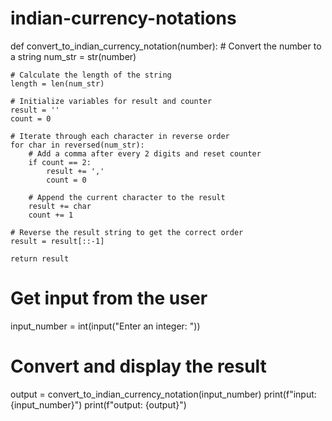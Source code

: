 # indian-currency-notations

def convert_to_indian_currency_notation(number):
    # Convert the number to a string
    num_str = str(number)

    # Calculate the length of the string
    length = len(num_str)

    # Initialize variables for result and counter
    result = ''
    count = 0

    # Iterate through each character in reverse order
    for char in reversed(num_str):
        # Add a comma after every 2 digits and reset counter
        if count == 2:
            result += ','
            count = 0

        # Append the current character to the result
        result += char
        count += 1

    # Reverse the result string to get the correct order
    result = result[::-1]

    return result

# Get input from the user
input_number = int(input("Enter an integer: "))

# Convert and display the result
output = convert_to_indian_currency_notation(input_number)
print(f"input: {input_number}")
print(f"output: {output}")
